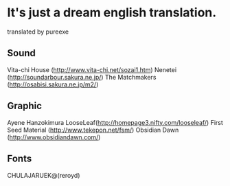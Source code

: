 # It's just a dream english translation.

translated by pureexe

## Sound

Vita-chi House (http://www.vita-chi.net/sozai1.htm)
Nenetei (http://soundarbour.sakura.ne.jp/)
The Matchmakers (http://osabisi.sakura.ne.jp/m2/)

## Graphic

Ayene
Hanzokimura
LooseLeaf(http://homepage3.nifty.com/looseleaf/)
First Seed Material (http://www.tekepon.net/fsm/)
Obsidian Dawn (http://www.obsidiandawn.com/)

## Fonts

CHULAJARUEK@(reroyd)